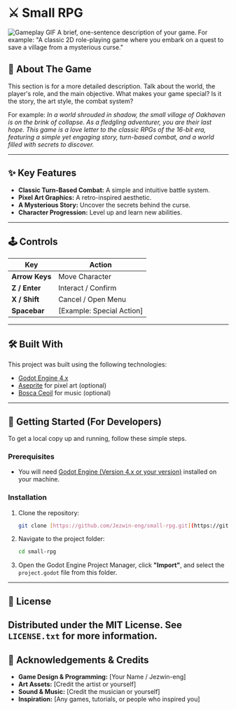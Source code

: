 # ⚔️ Small RPG

![Gameplay GIF](art/gameplay.gif)
A brief, one-sentence description of your game. For example: "A classic 2D role-playing game where you embark on a quest to save a village from a mysterious curse."

## 📖 About The Game

This section is for a more detailed description. Talk about the world, the player's role, and the main objective. What makes your game special? Is it the story, the art style, the combat system?

For example:
*In a world shrouded in shadow, the small village of Oakhaven is on the brink of collapse. As a fledgling adventurer, you are their last hope. This game is a love letter to the classic RPGs of the 16-bit era, featuring a simple yet engaging story, turn-based combat, and a world filled with secrets to discover.*

---

## ✨ Key Features

* **Classic Turn-Based Combat:** A simple and intuitive battle system.
* **Pixel Art Graphics:** A retro-inspired aesthetic.
* **A Mysterious Story:** Uncover the secrets behind the curse.
* **Character Progression:** Level up and learn new abilities.
---

## 🕹️ Controls

| Key              | Action                  |
| ---------------- | ----------------------- |
| **Arrow Keys** | Move Character          |
| **Z / Enter** | Interact / Confirm      |
| **X / Shift** | Cancel / Open Menu      |
| **Spacebar** | [Example: Special Action] |

---

## 🛠️ Built With

This project was built using the following technologies:

* [Godot Engine 4.x](https://godotengine.org/)
* [Aseprite](https://www.aseprite.org/) for pixel art (optional)
* [Bosca Ceoil](https://boscaceoil.net/) for music (optional)

---

## 🚀 Getting Started (For Developers)

To get a local copy up and running, follow these simple steps.

### Prerequisites

* You will need [Godot Engine (Version 4.x or your version)](https://godotengine.org/download/) installed on your machine.

### Installation

1.  Clone the repository:
    ```sh
    git clone [https://github.com/Jezwin-eng/small-rpg.git](https://github.com/Jezwin-eng/small-rpg.git)
    ```
2.  Navigate to the project folder:
    ```sh
    cd small-rpg
    ```
3.  Open the Godot Engine Project Manager, click **"Import"**, and select the `project.godot` file from this folder.

---

## 📜 License

Distributed under the MIT License. See `LICENSE.txt` for more information.
---

## 🙏 Acknowledgements & Credits

* **Game Design & Programming:** [Your Name / Jezwin-eng]
* **Art Assets:** [Credit the artist or yourself]
* **Sound & Music:** [Credit the musician or yourself]
* **Inspiration:** [Any games, tutorials, or people who inspired you]
